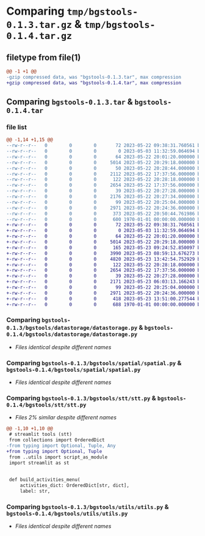 # Comparing `tmp/bgstools-0.1.3.tar.gz` & `tmp/bgstools-0.1.4.tar.gz`

## filetype from file(1)

```diff
@@ -1 +1 @@
-gzip compressed data, was "bgstools-0.1.3.tar", max compression
+gzip compressed data, was "bgstools-0.1.4.tar", max compression
```

## Comparing `bgstools-0.1.3.tar` & `bgstools-0.1.4.tar`

### file list

```diff
@@ -1,14 +1,15 @@
--rw-r--r--   0        0        0       72 2023-05-22 09:38:31.760561 bgstools-0.1.3/README.md
--rw-r--r--   0        0        0        0 2023-05-03 11:32:59.064694 bgstools-0.1.3/bgstools/__init__.py
--rw-r--r--   0        0        0       64 2023-05-22 20:01:20.000000 bgstools-0.1.3/bgstools/datastorage/__init__.py
--rw-r--r--   0        0        0     5014 2023-05-22 20:29:18.000000 bgstools-0.1.3/bgstools/datastorage/datastorage.py
--rw-r--r--   0        0        0       50 2023-05-22 20:28:44.000000 bgstools-0.1.3/bgstools/io/__init__.py
--rw-r--r--   0        0        0     2112 2023-05-22 17:37:56.000000 bgstools-0.1.3/bgstools/io/io.py
--rw-r--r--   0        0        0      122 2023-05-22 20:28:18.000000 bgstools-0.1.3/bgstools/spatial/__init__.py
--rw-r--r--   0        0        0     2654 2023-05-22 17:37:56.000000 bgstools-0.1.3/bgstools/spatial/spatial.py
--rw-r--r--   0        0        0       39 2023-05-22 20:27:28.000000 bgstools-0.1.3/bgstools/stt/__init__.py
--rw-r--r--   0        0        0     2176 2023-05-22 20:27:34.000000 bgstools-0.1.3/bgstools/stt/stt.py
--rw-r--r--   0        0        0       99 2023-05-22 20:25:04.000000 bgstools-0.1.3/bgstools/utils/__init__.py
--rw-r--r--   0        0        0     2971 2023-05-22 20:24:36.000000 bgstools-0.1.3/bgstools/utils/utils.py
--rw-r--r--   0        0        0      373 2023-05-22 20:50:44.761986 bgstools-0.1.3/pyproject.toml
--rw-r--r--   0        0        0      600 1970-01-01 00:00:00.000000 bgstools-0.1.3/PKG-INFO
+-rw-r--r--   0        0        0       72 2023-05-22 09:38:31.760561 bgstools-0.1.4/README.md
+-rw-r--r--   0        0        0        0 2023-05-03 11:32:59.064694 bgstools-0.1.4/bgstools/__init__.py
+-rw-r--r--   0        0        0       64 2023-05-22 20:01:20.000000 bgstools-0.1.4/bgstools/datastorage/__init__.py
+-rw-r--r--   0        0        0     5014 2023-05-22 20:29:18.000000 bgstools-0.1.4/bgstools/datastorage/datastorage.py
+-rw-r--r--   0        0        0      165 2023-05-23 09:24:52.850097 bgstools-0.1.4/bgstools/io/__init__.py
+-rw-r--r--   0        0        0     3990 2023-05-23 08:59:13.676273 bgstools-0.1.4/bgstools/io/io.py
+-rw-r--r--   0        0        0     4820 2023-05-23 13:42:54.752929 bgstools-0.1.4/bgstools/io/media.py
+-rw-r--r--   0        0        0      122 2023-05-22 20:28:18.000000 bgstools-0.1.4/bgstools/spatial/__init__.py
+-rw-r--r--   0        0        0     2654 2023-05-22 17:37:56.000000 bgstools-0.1.4/bgstools/spatial/spatial.py
+-rw-r--r--   0        0        0       39 2023-05-22 20:27:28.000000 bgstools-0.1.4/bgstools/stt/__init__.py
+-rw-r--r--   0        0        0     2171 2023-05-23 06:03:13.166243 bgstools-0.1.4/bgstools/stt/stt.py
+-rw-r--r--   0        0        0       99 2023-05-22 20:25:04.000000 bgstools-0.1.4/bgstools/utils/__init__.py
+-rw-r--r--   0        0        0     2971 2023-05-22 20:24:36.000000 bgstools-0.1.4/bgstools/utils/utils.py
+-rw-r--r--   0        0        0      418 2023-05-23 13:51:00.277544 bgstools-0.1.4/pyproject.toml
+-rw-r--r--   0        0        0      688 1970-01-01 00:00:00.000000 bgstools-0.1.4/PKG-INFO
```

### Comparing `bgstools-0.1.3/bgstools/datastorage/datastorage.py` & `bgstools-0.1.4/bgstools/datastorage/datastorage.py`

 * *Files identical despite different names*

### Comparing `bgstools-0.1.3/bgstools/spatial/spatial.py` & `bgstools-0.1.4/bgstools/spatial/spatial.py`

 * *Files identical despite different names*

### Comparing `bgstools-0.1.3/bgstools/stt/stt.py` & `bgstools-0.1.4/bgstools/stt/stt.py`

 * *Files 2% similar despite different names*

```diff
@@ -1,10 +1,10 @@
 # streamlit tools (stt)
 from collections import OrderedDict
-from typing import Optional, Tuple, Any
+from typing import Optional, Tuple
 from ..utils import script_as_module
 import streamlit as st
 
 
 def build_activities_menu(
     activities_dict: OrderedDict[str, dict], 
     label: str,
```

### Comparing `bgstools-0.1.3/bgstools/utils/utils.py` & `bgstools-0.1.4/bgstools/utils/utils.py`

 * *Files identical despite different names*

